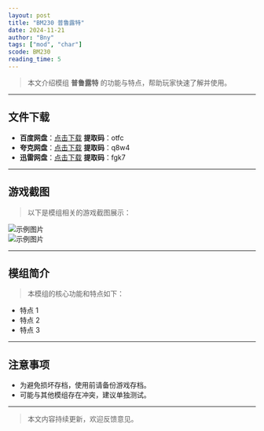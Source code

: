 ```yaml
---
layout: post
title: "BM230 普鲁露特"
date: 2024-11-21
author: "Bny"
tags: ["mod", "char"]
scode: BM230
reading_time: 5
---
```


> 本文介绍模组 **普鲁露特** 的功能与特点，帮助玩家快速了解并使用。

---





## 文件下载
- **百度网盘**：[点击下载](https://pan.baidu.com/s/1ee7aiUl5-pgtVBi4S8fZGg?pwd=otfc)  **提取码**：otfc  
- **夸克网盘**：[点击下载](https://pan.quark.cn/s/e055f6191a93?pwd=q8w4)  **提取码**：q8w4  
- **迅雷网盘**：[点击下载](https://pan.xunlei.com/s/VOCCbkZ3C9p9X5MA-wNlT_kRA1?pwd=fgk7)  **提取码**：fgk7  

---

## 游戏截图
> 以下是模组相关的游戏截图展示：

![示例图片](https://example.com/screenshot1.jpg)  
![示例图片](https://example.com/screenshot2.jpg)

---

## 模组简介
> 本模组的核心功能和特点如下：
- 特点 1
- 特点 2
- 特点 3

---

## 注意事项
- 为避免损坏存档，使用前请备份游戏存档。
- 可能与其他模组存在冲突，建议单独测试。

---

> 本文内容持续更新，欢迎反馈意见。
